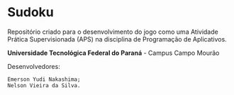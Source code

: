 Sudoku
======

Repositório criado para o desenvolvimento do jogo como uma Atividade Prática Supervisionada (APS) na disciplina de Programação de Aplicativos.

**Universidade Tecnológica Federal do Paraná** - Campus Campo Mourão

Desenvolvedores:

    Emerson Yudi Nakashima;
    Nelson Vieira da Silva.
